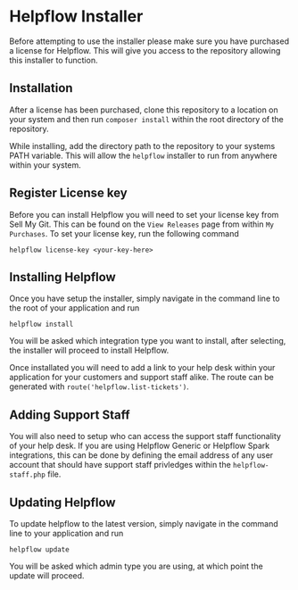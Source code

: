 # Helpflow Installer

Before attempting to use the installer please make sure you have purchased a license for Helpflow. This will give you access to the repository allowing this installer to function.

## Installation

After a license has been purchased, clone this repository to a location on your system and then run `composer install` within the root directory of the repository.

While installing, add the directory path to the repository to your systems PATH variable. This will allow the `helpflow` installer to run from anywhere within your system.

## Register License key

Before you can install Helpflow you will need to set your license key from Sell My Git. This can be found on the `View Releases` page from within `My Purchases`. To set your license key, run the following command

    helpflow license-key <your-key-here>

## Installing Helpflow

Once you have setup the installer, simply navigate in the command line to the root of your application and run

    helpflow install

You will be asked which integration type you want to install, after selecting, the installer will proceed to install Helpflow.

Once installated you will need to add a link to your help desk within your application for your customers and support staff alike. The route can be generated with `route('helpflow.list-tickets')`.

## Adding Support Staff

You will also need to setup who can access the support staff functionality of your help desk. If you are using Helpflow Generic or Helpflow Spark integrations, this can be done by defining the email address of any user account that should have support staff privledges within the `helpflow-staff.php` file.

## Updating Helpflow

To update helpflow to the latest version, simply navigate in the command line to your application and run

    helpflow update

You will be asked which admin type you are using, at which point the update will proceed.